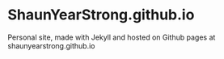 ShaunYearStrong.github.io
=========================

Personal site, made with Jekyll and hosted on Github pages at shaunyearstrong.github.io
